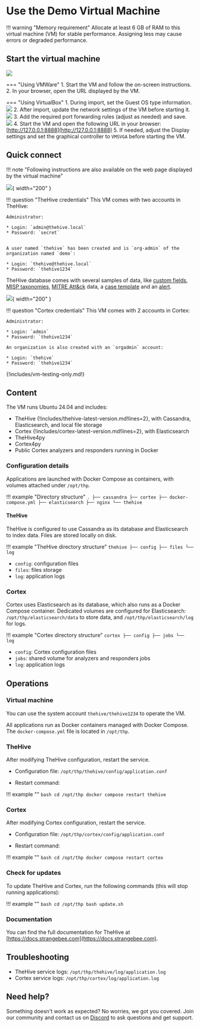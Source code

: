 # Use the Demo Virtual Machine

!!! warning "Memory requirement"
    Allocate at least 6 GB of RAM to this virtual machine (VM) for stable performance. Assigning less may cause errors or degraded performance.

## Start the virtual machine

![](images/vm-start.png)

=== "Using VMWare"
    1. Start the VM and follow the on-screen instructions.
    2. In your browser, open the URL displayed by the VM.

=== "Using VirtualBox"
    1. During import, set the Guest OS type information.
    ![](images/virtualbox-port-forwarding-3.png)
    2. After import, update the network settings of the VM before starting it.
    ![](images/virtualbox-port-forwarding-1.png)
    3. Add the required port forwarding rules (adjust as needed) and save.
    ![](images/virtualbox-port-forwarding-2.png)
    4. Start the VM and open the following URL in your browser: [http://127.0.0.1:8888](http://127.0.0.1:8888)
    5. If needed, adjust the Display settings and set the graphical controller to `VMSVGA` before starting the VM.

## Quick connect

!!! note "Following instructions are also available on the web page displayed by the virtual machine" 

![](images/thehive-logo.png){ width="200" }

!!! question "TheHive credentials"
    This VM comes with two accounts in TheHive: 

    Administrator:

    * Login: `admin@thehive.local`
    * Password: `secret`


    A user named `thehive` has been created and is `org-admin` of the organization named `demo`: 

    * Login: `thehive@thehive.local`
    * Password: `thehive1234`

TheHive database comes with several samples of data, like [custom fields](../thehive/administration/custom-fields/about-custom-fields.md), [MISP taxonomies](https://github.com/MISP/misp-taxonomies), [MITRE Att&ck](https://attack.mitre.org/) data, a [case template](../thehive/user-guides/organization/configure-organization/manage-templates/case-templates/about-case-templates.md) and an [alert](../thehive/user-guides/analyst-corner/alerts/about-alerts.md).

![](images/cortex-logo.png){ width="200" }

!!! question "Cortex credentials"
    This VM comes with 2 accounts in Cortex:

    Administrator: 

    * Login: `admin`
    * Password: `thehive1234` 

    An organization is also created with an `orgadmin` account: 

    * Login: `thehive`
    * Password: `thehive1234`

{!includes/vm-testing-only.md!}

## Content

The VM runs Ubuntu 24.04 and includes:

- TheHive {!includes/thehive-latest-version.md!lines=2}, with Cassandra, Elasticsearch, and local file storage
- Cortex {!includes/cortex-latest-version.md!lines=2}, with Elasticsearch
- TheHive4py
- Cortex4py
- Public Cortex analyzers and responders running in Docker

### Configuration details

Applications are launched with Docker Compose as containers, with volumes attached under `/opt/thp`.

!!! example "Directory structure"
    ```
    .
    ├── cassandra
    ├── cortex
    ├── docker-compose.yml
    ├── elasticsearch
    ├── nginx
    └── thehive
    ```

#### TheHive

TheHive is configured to use Cassandra as its database and Elasticsearch to index data. Files are stored locally on disk.

!!! example "TheHive directory structure"
    ```
    thehive
    ├── config
    ├── files
    └── log
    ```

- `config`: configuration files
- `files`: files storage
- `log`: application logs

### Cortex

Cortex uses Elasticsearch as its database, which also runs as a Docker Compose container. Dedicated volumes are configured for Elasticsearch: `/opt/thp/elasticsearch/data` to store data, and `/opt/thp/elasticsearch/log` for logs.

!!! example "Cortex directory structure"
    ```
    cortex
    ├── config
    ├── jobs
    └── log
    ```

- `config`: Cortex configuration files
- `jobs`: shared volume for analyzers and responders jobs
- `log`: application logs

## Operations

### Virtual machine 

You can use the system account `thehive/thehive1234` to operate the VM.

All applications run as Docker containers managed with Docker Compose. The `docker-compose.yml` file is located in `/opt/thp`.

### TheHive 

After modifying TheHive configuration, restart the service.

* Configuration file: `/opt/thp/thehive/config/application.conf`

* Restart command:
 
!!! example ""
    ```bash
    cd /opt/thp
    docker compose restart thehive
    ```

### Cortex

After modifying Cortex configuration, restart the service.

* Configuration file: `/opt/thp/cortex/config/application.conf`

* Restart command:

!!! example ""
    ```bash
    cd /opt/thp
    docker compose restart cortex
    ```

### Check for updates

To update TheHive and Cortex, run the following commands (this will stop running applications):

!!! example ""
    ```bash
    cd /opt/thp
    bash update.sh
    ```

### Documentation

You can find the full documentation for TheHive at [https://docs.strangebee.com](https://docs.strangebee.com).

## Troubleshooting

* TheHive service logs: `/opt/thp/thehive/log/application.log`
* Cortex service logs: `/opt/thp/cortex/log/application.log`

## Need help?

Something doesn't work as expected? No worries, we got you covered. Join our community and contact us on [Discord](https://chat.thehive-project.org) to ask questions and get support.